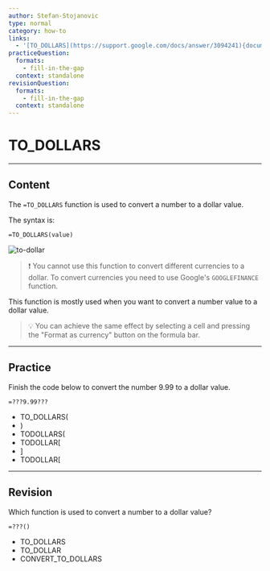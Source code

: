 ```yaml
---
author: Stefan-Stojanovic
type: normal
category: how-to
links:
  - '[TO_DOLLARS](https://support.google.com/docs/answer/3094241){documentation}'
practiceQuestion:
  formats:
    - fill-in-the-gap
  context: standalone
revisionQuestion:
  formats:
    - fill-in-the-gap
  context: standalone
---
```


# TO_DOLLARS


---

## Content

The `=TO_DOLLARS` function is used to convert a number to a dollar value.

The syntax is:

```plain-text
=TO_DOLLARS(value)
```

![to-dollar](https://img.enkipro.com/c17706578d9a300788189dccde6583a5.png)

> ❗ You cannot use this function to convert different currencies to a dollar. To convert currencies you need to use Google's `GOOGLEFINANCE` function.

This function is mostly used when you want to convert a number value to a dollar value. 

> 💡 You can achieve the same effect by selecting a cell and pressing the "Format as currency" button on the formula bar.


---

## Practice

Finish the code below to convert the number 9.99 to a dollar value.

```plain-text
=???9.99???
```

- TO_DOLLARS(
- )
- TODOLLARS(
- TODOLLAR[
- ]
- TODOLLAR[


---

## Revision

Which function is used to convert a number to a dollar value?

```plain-text
=???()
```

- TO_DOLLARS
- TO_DOLLAR
- CONVERT_TO_DOLLARS
